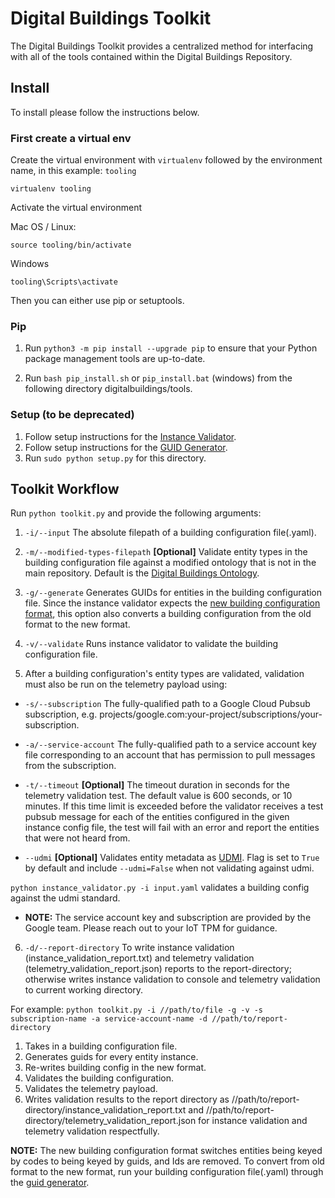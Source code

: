 # Digital Buildings Toolkit

The Digital Buildings Toolkit provides a centralized
method for interfacing with all of the tools contained within the Digital
Buildings Repository.

## Install

To install please follow the instructions below.

### First create a virtual env

Create the virtual environment with `virtualenv` followed by the environment name, in this example: `tooling`

```
virtualenv tooling
```


Activate the virtual environment

Mac OS / Linux:
```
source tooling/bin/activate
```

Windows
```
tooling\Scripts\activate
```


Then you can either use pip or setuptools.

### Pip
1. Run `python3 -m pip install --upgrade pip` to ensure that your Python package management tools are up-to-date.

2. Run `bash pip_install.sh` or `pip_install.bat` (windows) from the following directory digitalbuildings/tools.



### Setup (to be deprecated)

1. Follow setup instructions for the [Instance Validator](./validators/instance_validator).
2. Follow setup instructions for the [GUID Generator](./guid_generator).
3. Run `sudo python setup.py` for this directory.

## Toolkit Workflow

Run `python toolkit.py` and provide the following arguments:

1. `-i/--input` The absolute filepath of a building configuration file(.yaml).

2. `-m/--modified-types-filepath` **[Optional]** Validate entity types in the building configuration file against a modified ontology that is not in the main repository. Default is the [Digital Buildings Ontology](https://github.com/google/digitalbuildings/tree/master/ontology/yaml).

3. `-g/--generate` Generates GUIDs for entities in the building configuration file. Since the instance validator expects the [new building configuration format](https://github.com/google/digitalbuildings/blob/master/ontology/docs/building_config.md#new-format), this option also converts a building configuration from the old format to the new format.

4. `-v/--validate` Runs instance validator to validate the building configuration file.

5. After a building configuration's entity types are validated, validation must also be run on the telemetry payload using:

  * `-s/--subscription` The fully-qualified path to a Google Cloud Pubsub subscription, e.g. projects/google.com:your-project/subscriptions/your-subscription.

  * `-a/--service-account` The fully-qualified path to a service account key file corresponding to an account that has permission to pull messages from the subscription.

  * `-t/--timeout` **[Optional]** The timeout duration in seconds for the telemetry validation test. The default value is 600 seconds, or 10 minutes. If this time limit is exceeded before the validator receives a test pubsub message for each of the entities configured in the given instance config file, the test will fail with an error and report the entities that were not heard from.

  * `--udmi` **[Optional]** Validates entity metadata as [UDMI](https://github.com/faucetsdn/udmi/). Flag is set to `True` by default and include `--udmi=False` when not validating against udmi.

  `python instance_validator.py -i input.yaml` validates a building config against the udmi standard.

  * **NOTE:** The service account key and subscription are provided by the Google team. Please reach out to your IoT TPM for guidance.

6. `-d/--report-directory` To write instance validation (instance_validation_report.txt) and telemetry validation (telemetry_validation_report.json) reports to the report-directory; otherwise writes instance validation to console and telemetry validation to current working directory. 

For example:
`python toolkit.py -i //path/to/file -g -v -s subscription-name -a service-account-name -d //path/to/report-directory`
1. Takes in a building configuration file.
2. Generates guids for every entity instance.
3. Re-writes building config in the new format.
4. Validates the building configuration.
5. Validates the telemetry payload.
6. Writes validation results to the report directory as //path/to/report-directory/instance_validation_report.txt and //path/to/report-directory/telemetry_validation_report.json for instance validation and telemetry validation respectfully.

**NOTE:** The new building configuration format switches entities being keyed by codes
to being keyed by guids, and Ids are removed. To convert from old format to the
new format, run your building configuration file(.yaml) through the [guid generator](https://github.com/google/digitalbuildings/tree/master/tools/guid_generator).
